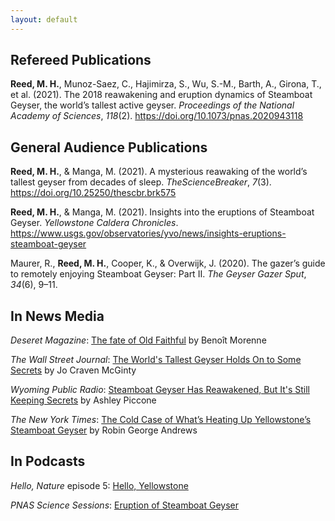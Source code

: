 ```yaml
---
layout: default
---
```


## Refereed Publications
**Reed, M. H.**, Munoz-Saez, C., Hajimirza, S., Wu, S.-M., Barth, A., Girona, T., et al. (2021). The 2018 reawakening and eruption dynamics of Steamboat Geyser, the world’s tallest active geyser. *Proceedings of the National Academy of Sciences*, *118*(2). https://doi.org/10.1073/pnas.2020943118

## General Audience Publications
**Reed, M. H.**, & Manga, M. (2021). A mysterious reawaking of the world’s tallest geyser from decades of sleep. *TheScienceBreaker*, *7*(3). https://doi.org/10.25250/thescbr.brk575

**Reed, M. H.**, & Manga, M. (2021). Insights into the eruptions of Steamboat Geyser. *Yellowstone Caldera Chronicles*. https://www.usgs.gov/observatories/yvo/news/insights-eruptions-steamboat-geyser

Maurer, R., **Reed, M. H.**, Cooper, K., & Overwijk, J. (2020). The gazer’s guide to remotely enjoying Steamboat Geyser: Part II. *The Geyser Gazer Sput*, *34*(6), 9–11.

## In News Media
*Deseret Magazine*: [The fate of Old Faithful](https://www.deseret.com/2022/6/6/23061529/the-fate-of-old-faithful-geysers-climate-change-less-water-running-out-warming) by Benoît Morenne

*The Wall Street Journal*: [The World's Tallest Geyser Holds On to Some Secrets](https://www.wsj.com/articles/the-worlds-tallest-geyser-holds-on-to-some-secrets-11610706601?reflink=desktopwebshare_permalink) by Jo Craven McGinty

*Wyoming Public Radio*: [Steamboat Geyser Has Reawakened, But It's Still Keeping Secrets](https://www.wyomingpublicmedia.org/open-spaces/2021-01-15/steamboat-geyser-has-reawakened-but-its-still-keeping-secrets) by Ashley Piccone

*The New York Times*: [The Cold Case of What’s Heating Up Yellowstone’s Steamboat Geyser](https://www.nytimes.com/2021/01/06/science/yellowstone-eruption-steamboat-geyser.html?smid=url-share) by Robin George Andrews

## In Podcasts
*Hello, Nature* episode 5: [Hello, Yellowstone](https://hello-nature.simplecast.com/episodes/ep-5-hello-yellowstone-EU93Myza)

*PNAS Science Sessions*: [Eruption of Steamboat Geyser](https://www.pnas.org/post/podcast/eruption-steamboat-geyser)
